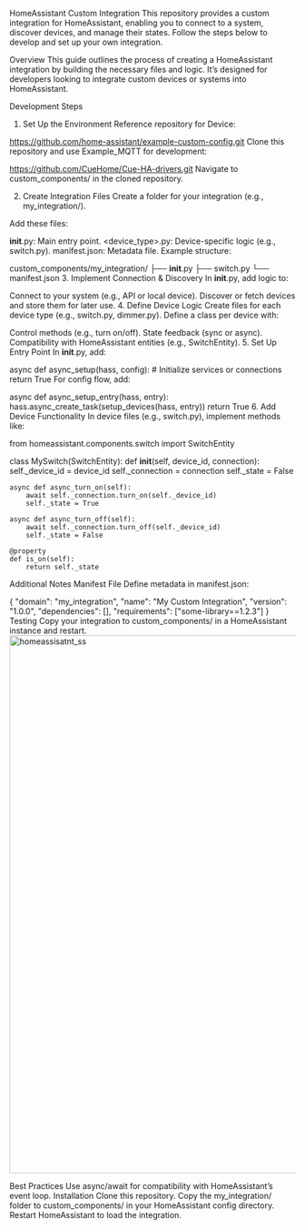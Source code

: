 HomeAssistant Custom Integration
This repository provides a custom integration for HomeAssistant, enabling you to connect to a system, discover devices, and manage their states. Follow the steps below to develop and set up your own integration.

Overview
This guide outlines the process of creating a HomeAssistant integration by building the necessary files and logic. It’s designed for developers looking to integrate custom devices or systems into HomeAssistant.

Development Steps
1. Set Up the Environment
Reference repository for Device:

https://github.com/home-assistant/example-custom-config.git
Clone this repository and use Example_MQTT for development:

https://github.com/CueHome/Cue-HA-drivers.git
Navigate to custom_components/ in the cloned repository.

2. Create Integration Files
Create a folder for your integration (e.g., my_integration/).

Add these files:

__init__.py: Main entry point.
<device_type>.py: Device-specific logic (e.g., switch.py).
manifest.json: Metadata file.
Example structure:

custom_components/my_integration/
├── __init__.py
├── switch.py
└── manifest.json
3. Implement Connection & Discovery
In __init__.py, add logic to:

Connect to your system (e.g., API or local device).
Discover or fetch devices and store them for later use.
4. Define Device Logic
Create files for each device type (e.g., switch.py, dimmer.py). Define a class per device with:

Control methods (e.g., turn on/off).
State feedback (sync or async).
Compatibility with HomeAssistant entities (e.g., SwitchEntity).
5. Set Up Entry Point
In __init__.py, add:

async def async_setup(hass, config):
    # Initialize services or connections
    return True
For config flow, add:

async def async_setup_entry(hass, entry):
    hass.async_create_task(setup_devices(hass, entry))
    return True
6. Add Device Functionality
In device files (e.g., switch.py), implement methods like:

from homeassistant.components.switch import SwitchEntity

class MySwitch(SwitchEntity):
    def __init__(self, device_id, connection):
        self._device_id = device_id
        self._connection = connection
        self._state = False

    async def async_turn_on(self):
        await self._connection.turn_on(self._device_id)
        self._state = True

    async def async_turn_off(self):
        await self._connection.turn_off(self._device_id)
        self._state = False

    @property
    def is_on(self):
        return self._state
Additional Notes
Manifest File
Define metadata in manifest.json:

{
  "domain": "my_integration",
  "name": "My Custom Integration",
  "version": "1.0.0",
  "dependencies": [],
  "requirements": ["some-library==1.2.3"]
}
Testing
Copy your integration to custom_components/ in a HomeAssistant instance and restart.
<img width="946" alt="homeassisatnt_ss" src="https://github.com/user-attachments/assets/8dbdd295-04de-4b0d-a896-0cf5d609b949" />

Best Practices
Use async/await for compatibility with HomeAssistant’s event loop.
Installation
Clone this repository.
Copy the my_integration/ folder to custom_components/ in your HomeAssistant config directory.
Restart HomeAssistant to load the integration.

